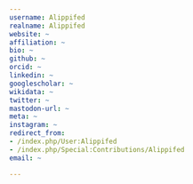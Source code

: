 ```yaml
---
username: Alippifed
realname: Alippifed
website: ~
affiliation: ~
bio: ~
github: ~
orcid: ~
linkedin: ~
googlescholar: ~
wikidata: ~
twitter: ~
mastodon-url: ~
meta: ~
instagram: ~
redirect_from:
- /index.php/User:Alippifed
- /index.php/Special:Contributions/Alippifed
email: ~

---
```

